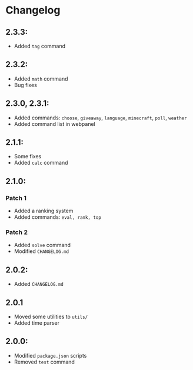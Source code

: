 # Changelog

## 2.3.3:
- Added `tag` command

## 2.3.2:
- Added `math` command
- Bug fixes

## 2.3.0, 2.3.1:
- Added commands: `choose`, `giveaway`, `language`, `minecraft`, `poll`, `weather`
- Added command list in webpanel

## 2.1.1:
- Some fixes
- Added `calc` command

## 2.1.0:
### Patch 1
- Added a ranking system
- Added commands: `eval, rank, top`
### Patch 2
- Added `solve` command
- Modified `CHANGELOG.md`

## 2.0.2:
- Added `CHANGELOG.md`

## 2.0.1
- Moved some utilities to `utils/`
- Added time parser

## 2.0.0:
- Modified `package.json` scripts
- Removed `test` command